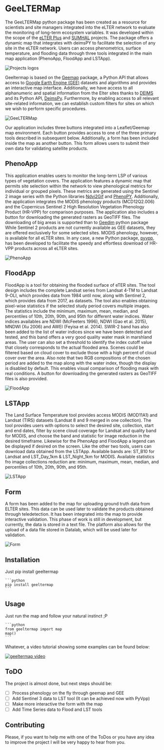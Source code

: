 # GeeLTERMap

The GeeLTERMap python package has been created as a resource for scientists and site managers integrated into the eLTER network to evaluate the monitoring of long-term ecosystem variables. It was developed within the scope of the [eLTER Plus](https://elter-ri.eu/elter-plus) and [SUMHAL](https://lifewatcheric-sumhal.csic.es/) projects. 
The package offers a dynamic map that integrates with deimsPY to facilitate the selection of any site in the eLTER network. Users can access phenometrics, surface temperature, and flooding data through three tools integrated in the main map application (PhenoApp, FloodApp and LSTApp).

![Projects logos](https://i.imgur.com/mvnOXuo.png)

Geeltermap is based on the [Geemap](https://geemap.org/) package, a Python API that allows access to [Google Earth Engine (GEE)](https://earthengine.google.com/) datasets and algorithms and provides an interactive map interface. Additionally, we have access to all alphanumeric and spatial information from the Elter sites thanks to [DEIMS](https://deims.org/) and its Python API, [DeimsPy](https://pypi.org/project/deims/). Furthermore, by enabling access to all relevant site-related information, we can establish custom filters for sites on which we wish to perform specific procedures.

![GeeLTERMap](https://i.imgur.com/YzuOcl8.png)


Our application includes three buttons integrated into a Leaflet/Geemap map environment. Each button provides access to one of the three primary tools described in subsequent below. Additionally, a form has been included inside the map as another button. This form allows users to submit their own data for validating satellite products.


## PhenoApp

This application enables users to monitor the long-term LSP of various types of vegetation covers. The application features a dynamic map that permits site selection within the network to view phenological metrics for individual or grouped pixels. These metrics are generated using the Sentinel 2 image series with the Python libraries [Ndvi2Gif](https://pypi.org/project/ndvi2gif/) and [PhenoPY](https://github.com/JavierLopatin/PhenoPY). Additionally, the application integrates the MODIS phenology products (MCD12Q2.006) and the Copernicus Sentinel 2 High Resolution Vegetation Phenology Product (HR-VPP) for comparison purposes. The application also includes a button for downloading the generated rasters as GeoTIFF files. The downloading of big areas is supported than to [Geedim](https://pypi.org/project/geedim/) python package  
While Sentinel 2 products are not currently available as GEE datasets, they are offered exclusively for some selected sites. MODIS phenology, however, is available for all eLTER sites. In any case, a new Python package, [pyvpp](https://pypi.org/project/pyvpp/), has been developed to facilitate the speedy and effortless download of HR-VPP products across all eLTER sites.

![PhenoApp](https://i.imgur.com/dmG3G36.jpg)

## FloodApp

FloodApp is a tool for obtaining the flooded surface of eTER sites. The tool design includes the complete Landsat series from Landsat 4-TM to Landsat 9-OLI, which provides data from 1984 until now, along with Sentinel 2, which provides data from 2017, as datasets. 
The tool also enables obtaining pixel-wise statistics if the selected study period covers multiple images. The statistics include the minimum, maximum, mean, median, and percentiles of 10th, 20th, 90th, and 95th for different water indices. Water indices availables are NDWI (McFeeters 1996), NDWI (Gao et al. 2015), MNDWI (Xu 2006) and AWEI (Feyisa et al. 2014). SWIR-2 band has also been added to the list of water indices since we have been detected and tested, and this band offers a very good quality water mask in marshland areas. The user can also set a threshold to identify the index cutoff value that closely corresponds to the actual flooded area. 
Scenes could be filtered based on cloud cover to exclude those with a high percent of cloud cover over the area.  Also note that two RGB compositions of the chosen period are added to the map along with the water index, though the display is disabled by default. This enables visual comparison of flooding mask with real conditions. A button for downloading the generated rasters as GeoTIFF files is also provided.

![FloodApp](https://i.imgur.com/JZu7lED.png)

## LSTApp

The Land Surface Temperature tool provides access MODIS (MOD11A1) and Landsat (TIRS) datasets (Landsat 8 and 9 merged in one collection). The tool provides users with options to select the desired site, collection, start and end dates, filter by scene cloud coverage for Landsat and quality band for MODIS, and choose the band and statistic for image reduction in the desired timeframe. Likewise for the PhenoApp and FloodApp a legend can be displayed if desired on the screen. Like the other two tools, users can download data obtained from the LSTApp. 
Available bands are: ST_B10 for Landsat and LST_Day_1km & LST_Night_1km for MODIS. Available statistics fro image collections reduction are: minimum, maximum, mean, median, and percentiles of 10th, 20th, 90th, and 95th.

![LSTApp](https://i.imgur.com/EsbThl5.jpg)

## Form

A form has been added to the map for uploading ground truth data from ELTER sites. This data can be used later to validate the products obtained through teledetection. It has been integrated into the map to provide interactive validation. This phase of work is still in development, but currently, the data is stored in a text file. The platform also allows for the upload of a data file stored in Datalab, which will be used later for validation.

![Form](https://i.imgur.com/V08pjaS.jpg)

## Installation

Just pip install geeltermap
    
    ```python
    pip install geeltermap
    ``` 

## Usage

Just run the map and follow your natural instinct ;P

    ```python
    from geeltermap import map
    map()
    ```

Whatever, a video tutorial showing some examples can be found below:

[![geeltermap video](https://i.imgur.com/XqqRXyy.jpg)](https://www.youtube.com/watch?v=unxqGwAcBfA&t=2439s)


## ToDO

The project is almost done, but next steps should be:

- [ ] Process phenology on the fly through geemap and GEE
- [ ] Add Sentinel 3 data to LST tool (It can be achieved now with PyVpp)
- [ ] Make more interactive the form with the map
- [ ] Add Time Series data to Flood and LST tools

## Contributing

Please, if you want to help me with one of the ToDos or you have any idea to improve the project I will be very happy to hear from you.




